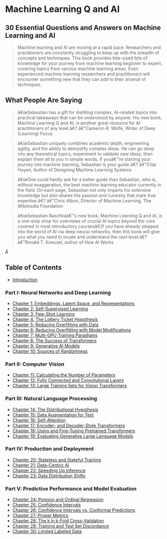 # Machine Learning Q and AI

## 30 Essential Questions and Answers on Machine Learning and AI

> Machine learning and AI are moving at a rapid pace. Researchers and
> practitioners are constantly struggling to keep up with the breadth of
> concepts and techniques. This book provides bite-sized bits of
> knowledge for your journey from machine learning beginner to expert,
> covering topics from various machine learning areas. Even experienced
> machine learning researchers and practitioners will encounter
> something new that they can add to their arsenal of techniques.



## What People Are Saying

> â€œSebastian has a gift for distilling complex, AI-related topics into
> practical takeaways that can be understood by anyone. His new book,
> Machine Learning Q and AI, is another great resource for AI
> practitioners of any level.â€? â€"Cameron R. Wolfe, Writer of Deep
> (Learning) Focus

> â€œSebastian uniquely combines academic depth, engineering agility,
> and the ability to demystify complex ideas. He can go deep into any
> theoretical topics, experiment to validate new ideas, then explain
> them all to you in simple words. If youâ€™re starting your journey
> into machine learning, Sebastian is your guide.â€? â€"Chip Huyen,
> Author of Designing Machine Learning Systems

> â€œOne could hardly ask for a better guide than Sebastian, who is,
> without exaggeration, the best machine learning educator currently in
> the field. On each page, Sebastian not only imparts his extensive
> knowledge but also shares the passion and curiosity that mark true
> expertise.â€? â€"Chris Albon, Director of Machine Learning, The
> Wikimedia Foundation

> â€œSebastian Raschkaâ€™s new book, Machine Learning Q and AI, is a
> one-stop shop for overviews of crucial AI topics beyond the core
> covered in most introductory coursesâ€¦If you have already stepped
> into the world of AI via deep neural networks, then this book will
> give you what you need to locate and understand the next level.â€?
> â€"Ronald T. Kneusel, author of How AI Works

Â 

## Table of Contents

- [Introduction](./_books_ml-q-and-ai-chapters_introduction.md)

### Part I: Neural Networks and Deep Learning

- [Chapter 1: Embeddings, Latent Space, and Representations](./_books_ml-q-and-ai-chapters_ch01)
- [Chapter 2: Self-Supervised Learning](./_books_ml-q-and-ai-chapters_ch02)
- [Chapter 3: Few-Shot Learning](./_books_ml-q-and-ai-chapters_ch03)
- [Chapter 4: The Lottery Ticket  Hypothesis](./_books_ml-q-and-ai-chapters_ch04)
- [Chapter 5: Reducing Overfitting with Data](./_books_ml-q-and-ai-chapters_ch05)
- [Chapter 6: Reducing Overfitting with Model Modifications](./_books_ml-q-and-ai-chapters_ch06)
- [Chapter 7: Multi-GPU Training Paradigms](./_books_ml-q-and-ai-chapters_ch07)
- [Chapter 8: The Success of Transformers](./_books_ml-q-and-ai-chapters_ch08)
- [Chapter 9: Generative AI Models](./_books_ml-q-and-ai-chapters_ch09)
- [Chapter 10: Sources of Randomness](./_books_ml-q-and-ai-chapters_ch10)

### Part II: Computer Vision

- [Chapter 11: Calculating the Number of Parameters](./_books_ml-q-and-ai-chapters_ch11)
- [Chapter 12: Fully Connected and Convolutional Layers](./_books_ml-q-and-ai-chapters_ch12)
- [Chapter 13: Large Training Sets for Vision Transformers](./_books_ml-q-and-ai-chapters_ch13)

### Part III: Natural Language Processing

- [Chapter 14: The Distributional Hypothesis](./_books_ml-q-and-ai-chapters_ch14)
- [Chapter 15: Data Augmentation for Text](./_books_ml-q-and-ai-chapters_ch15)
- [Chapter 16: Self-Attention](./_books_ml-q-and-ai-chapters_ch16)
- [Chapter 17: Encoder- and Decoder-Style Transformers](./_books_ml-q-and-ai-chapters_ch17)
- [Chapter 18: Using and Fine-Tuning Pretrained Transformers](./_books_ml-q-and-ai-chapters_ch18)
- [Chapter 19: Evaluating Generative Large Language Models](./_books_ml-q-and-ai-chapters_ch19)

### Part IV: Production and Deployment

- [Chapter 20: Stateless and Stateful Training](./_books_ml-q-and-ai-chapters_ch20)
- [Chapter 21: Data-Centric AI](./_books_ml-q-and-ai-chapters_ch21)
- [Chapter 22: Speeding Up Inference](./_books_ml-q-and-ai-chapters_ch22)
- [Chapter 23: Data Distribution Shifts](./_books_ml-q-and-ai-chapters_ch23)

### Part V: Predictive Performance and Model Evaluation

- [Chapter 24: Poisson and Ordinal Regression](./_books_ml-q-and-ai-chapters_ch24)
- [Chapter 25: Confidence Intervals](./_books_ml-q-and-ai-chapters_ch25)
- [Chapter 26: Confidence Intervals vs. Conformal Predictions](./_books_ml-q-and-ai-chapters_ch26)
- [Chapter 27: Proper Metrics](./_books_ml-q-and-ai-chapters_ch27)
- [Chapter 28: The k in k-Fold Cross-Validation](./_books_ml-q-and-ai-chapters_ch28)
- [Chapter 29: Training and Test Set Discordance](./_books_ml-q-and-ai-chapters_ch29)
- [Chapter 30: Limited Labeled Data](./_books_ml-q-and-ai-chapters_ch30)



